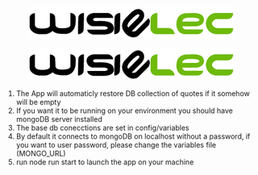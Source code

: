 <p align=center>
  <img src="./public/img/logo.png">
</p>

<p align=center>
  <img src="./public/img/logo.png">
</p>

1. The App will automaticly restore DB collection of quotes if it somehow will be empty
2. If you want it to be running on your environment you should have mongoDB server installed
3. The base db conecctions are set in config/variables
4. By default it connects to mongoDB on localhost without a password, if you want to user password, please change the variables file (MONGO_URL)
5. run node run start to launch the app on your machine
